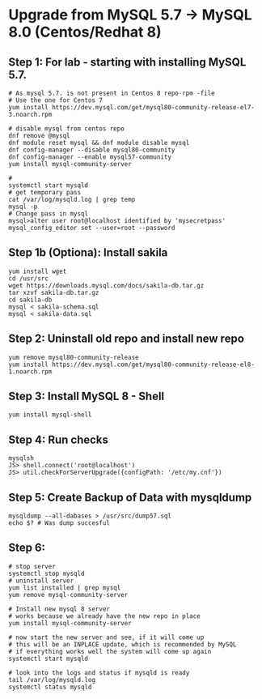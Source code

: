 # Upgrade from MySQL 5.7 -> MySQL 8.0 (Centos/Redhat 8) 

## Step 1: For lab - starting with installing MySQL 5.7.

```
# As mysql 5.7. is not present in Centos 8 repo-rpm -file
# Use the one for Centos 7 
yum install https://dev.mysql.com/get/mysql80-community-release-el7-3.noarch.rpm

# disable mysql from centos repo
dnf remove @mysql
dnf module reset mysql && dnf module disable mysql
dnf config-manager --disable mysql80-community
dnf config-manager --enable mysql57-community
yum install mysql-community-server 

# 
systemctl start mysqld
# get temporary pass
cat /var/log/mysqld.log | grep temp
mysql -p
# Change pass in mysql 
mysql>alter user root@localhost identified by 'mysecretpass'
mysql_config_editor set --user=root --password
```

## Step 1b (Optiona): Install sakila

```
yum install wget 
cd /usr/src 
wget https://downloads.mysql.com/docs/sakila-db.tar.gz
tar xzvf sakila-db.tar.gz 
cd sakila-db 
mysql < sakila-schema.sql
mysql < sakila-data.sql 

```

## Step 2: Uninstall old repo and install new repo 

```
yum remove mysql80-community-release
yum install https://dev.mysql.com/get/mysql80-community-release-el8-1.noarch.rpm
```

## Step 3: Install MySQL 8 - Shell 

```
yum install mysql-shell
```

## Step 4: Run checks 

```
mysqlsh 
JS> shell.connect('root@localhost')
JS> util.checkForServerUpgrade({configPath: '/etc/my.cnf'})
```

## Step 5: Create Backup of Data with mysqldump 

```
mysqldump --all-dabases > /usr/src/dump57.sql
echo $? # Was dump succesful 
```

## Step 6:

```
# stop server 
systemctl stop mysqld 
# uninstall server 
yum list installed | grep mysql 
yum remove mysql-community-server 

# Install new mysql 8 server 
# works because we already have the new repo in place 
yum install mysql-community-server 

# now start the new server and see, if it will come up
# this will be an INPLACE update, which is recommended by MySQL 
# if everything works well the system will come up again 
systemctl start mysqld 

# look into the logs and status if mysqld is ready
tail /var/log/mysqld.log 
systemctl status mysqld 
```

